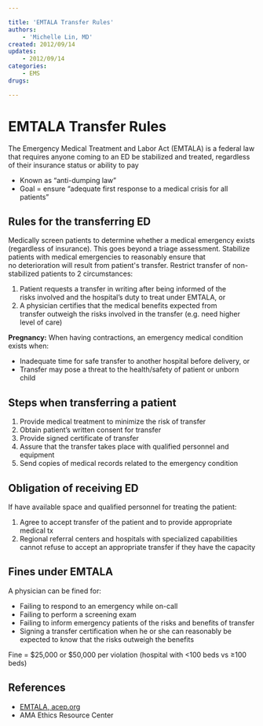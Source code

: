 ```yaml
---

title: 'EMTALA Transfer Rules'
authors:
    - 'Michelle Lin, MD'
created: 2012/09/14
updates:
    - 2012/09/14
categories:
    - EMS
drugs: 

---
```



# EMTALA Transfer Rules

The Emergency Medical Treatment and Labor Act (EMTALA) is a federal law that requires anyone coming to an ED be stabilized and treated, regardless of their insurance status or ability to pay

-   Known as “anti-dumping law”
-   Goal = ensure “adequate first response to a medical crisis for all patients”

## Rules for the transferring ED

Medically screen patients to determine whether a medical emergency exists (regardless of insurance). This goes beyond a triage assessment.
Stabilize patients with medical emergencies to reasonably ensure that no deterioration will result from patient's transfer.
Restrict transfer of non-stabilized patients to 2 circumstances:
1.  Patient requests a transfer in writing after being informed of the risks involved and the hospital’s duty to treat under EMTALA, or
2.  A physician certifies that the medical benefits expected from transfer outweigh the risks involved in the transfer (e.g. need higher level of care)

**Pregnancy:** When having contractions, an emergency medical condition exists when:
-   Inadequate time for safe transfer to another hospital before delivery, or
-   Transfer may pose a threat to the health/safety of patient or unborn child

## Steps when transferring a patient

1.  Provide medical treatment to minimize the risk of transfer
2.  Obtain patient’s written consent for transfer
3.  Provide signed certificate of transfer
4.  Assure that the transfer takes place with qualified personnel and equipment
5.  Send copies of medical records related to the emergency condition

## Obligation of receiving ED

If have available space and qualified personnel for treating the patient:

1.  Agree to accept transfer of the patient and to provide appropriate medical tx
2.  Regional referral centers and hospitals with specialized capabilities cannot refuse to accept an appropriate transfer if they have the capacity

## Fines under EMTALA

A physician can be fined for:

-   Failing to respond to an emergency while on-call
-   Failing to perform a screening exam
-   Failing to inform emergency patients of the risks and benefits of transfer
-   Signing a transfer certification when he or she can reasonably be expected to know that the risks outweigh the benefits

Fine = $25,000 or $50,000 per violation (hospital with &lt;100 beds vs ≥100 beds)

## References

-   [EMTALA, acep.org](http://www.acep.org/content.aspx?id=25936)
-   AMA Ethics Resource Center
